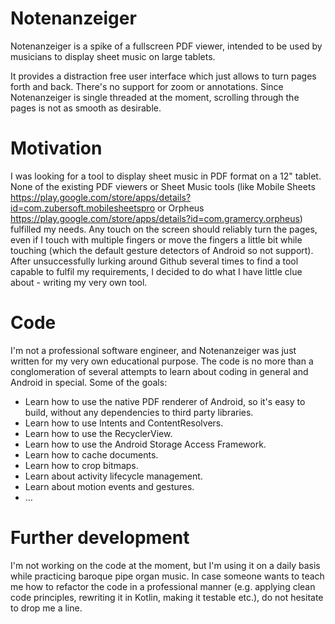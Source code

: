 # Notenanzeiger
Notenanzeiger is a spike of a fullscreen PDF viewer, intended to be used by musicians to display sheet music on large tablets.

It provides a distraction free user interface which just allows to turn pages forth and back. There's no support for zoom or annotations. Since Notenanzeiger is single threaded at the moment, scrolling through the pages is not as smooth as desirable.


# Motivation
I was looking for a tool to display sheet music in PDF format on a 12" tablet. None of the existing PDF viewers or Sheet Music tools (like Mobile Sheets https://play.google.com/store/apps/details?id=com.zubersoft.mobilesheetspro or Orpheus https://play.google.com/store/apps/details?id=com.gramercy.orpheus) fulfilled my needs. Any touch on the screen should reliably turn the pages, even if I touch with multiple fingers or move the fingers a little bit while touching (which the default gesture detectors of Android so not support). After unsuccessfully lurking around Github several times to find a tool capable to fulfil my requirements, I decided to do what I have little clue about - writing my very own tool.

# Code
I'm not a professional software engineer, and Notenanzeiger was just written for my very own educational purpose. The code is no more than a conglomeration of several attempts to learn about coding in general and Android in special. Some of the goals:

* Learn how to use the native PDF renderer of Android, so it's easy to build, without any dependencies to third party libraries.
* Learn how to use Intents and ContentResolvers.
* Learn how to use the RecyclerView.
* Learn how to use the Android Storage Access Framework.
* Learn how to cache documents.
* Learn how to crop bitmaps.
* Learn about activity lifecycle management.
* Learn about motion events and gestures.
* …

# Further development
I'm not working on the code at the moment, but I'm using it on a daily basis while practicing baroque pipe organ music. In case someone wants to teach me how to refactor the code in a professional manner (e.g. applying clean code principles, rewriting it in Kotlin, making it testable etc.), do not hesitate to drop me a line.